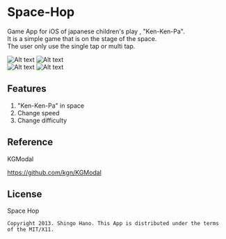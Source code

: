 Space-Hop
=========

Game App for iOS of japanese children's play , "Ken-Ken-Pa".  
It is a simple game that is on the stage of the space.  
The user only use the single tap or multi tap.    

![Alt text](priolo.wktk.so/images/SpaceHop6.png) 
![Alt text](http://nntp.s1.adexd.net/images/SpaceHop7.png)  
![Alt text](http://nntp.s1.adexd.net/images/SpaceHop8.png) 
![Alt text](http://nntp.s1.adexd.net/images/SpaceHop9.png)


Features
------

1. "Ken-Ken-Pa" in space
2. Change speed
3. Change difficulty


Reference
------
KGModal


<https://github.com/kgn/KGModal>


License
------

Space Hop


`Copyright 2013. Shingo Hano. This App is distributed under the terms of the MIT/X11.`  
